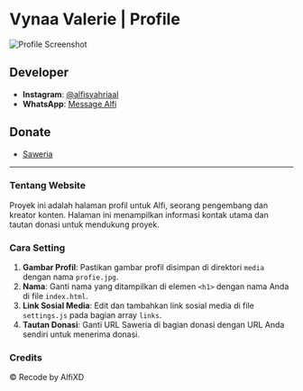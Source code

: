 # Vynaa Valerie | Profile

![Profile Screenshot](https://pomf2.lain.la/f/xhrlplf1.jpg)

## Developer

- **Instagram**: [@alfisyahriaal](https://instagram.com/alfisyahriaal)
- **WhatsApp**: [Message Alfi](https://wa.me/62895615063060)

## Donate

- [Saweria](https://saweria.co/alfiisyl)

---

### Tentang Website

Proyek ini adalah halaman profil untuk Alfi, seorang pengembang dan kreator konten. Halaman ini menampilkan informasi kontak utama dan tautan donasi untuk mendukung proyek.

### Cara Setting

1. **Gambar Profil**: Pastikan gambar profil disimpan di direktori `media` dengan nama `profie.jpg`.
2. **Nama**: Ganti nama yang ditampilkan di elemen `<h1>` dengan nama Anda di file `index.html`.
3. **Link Sosial Media**: Edit dan tambahkan link sosial media di file `settings.js` pada bagian array `links`.
4. **Tautan Donasi**: Ganti URL Saweria di bagian donasi dengan URL Anda sendiri untuk menerima donasi.

### Credits

© Recode by AlfiXD
